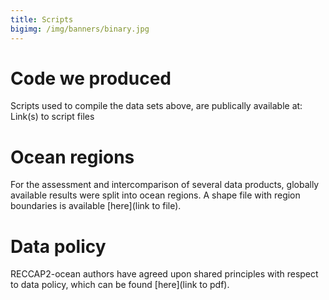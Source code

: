 ```yaml
---
title: Scripts
bigimg: /img/banners/binary.jpg
---
```


# Code we produced

Scripts used to compile the data sets above, are publically available at:
Link(s) to script files

# Ocean regions

For the assessment and intercomparison of several data products, globally available results were split into ocean regions. A shape file with region boundaries is available [here](link to file).

# Data policy

RECCAP2-ocean authors have agreed upon shared principles with respect to data policy, which can be found [here](link to pdf).
